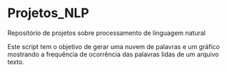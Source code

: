 # Projetos_NLP
Repositório de projetos sobre processamento de linguagem natural

Este script tem o objetivo de gerar uma nuvem de palavras e um gráfico mostrando a frequência de ocorrência das palavras lidas de um arquivo texto.
